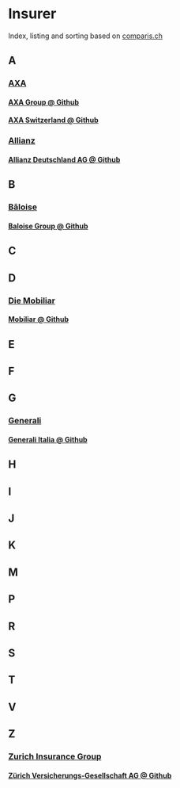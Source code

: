# Insurer
Index, listing and sorting based on [comparis.ch](https://www.comparis.ch/versicherung/liste-schweiz)

## A

### [AXA](https://en.wikipedia.org/wiki/AXA)

#### [AXA Group @ Github](https://github.com/axa-group)
#### [AXA Switzerland @ Github](https://github.com/axa-ch)

### [Allianz](https://en.wikipedia.org/wiki/Allianz_SE)
#### [Allianz Deutschland AG @ Github](https://github.com/allianz-de)

## B

### [Bâloise](https://en.wikipedia.org/wiki/Baloise)
#### [Baloise Group @ Github](https://github.com/baloise)

## C

## D

### [Die Mobiliar](https://de.wikipedia.org/wiki/Schweizerische_Mobiliar)
#### [Mobiliar @ Github](https://github.com/mobiliar)

## E

## F

## G

### [Generali](https://en.wikipedia.org/wiki/Assicurazioni_Generali)
#### [Generali Italia @ Github](https://github.com/aa-generali-italia)

## H

## I

## J

## K

## M

## P

## R

## S

## T

## V

## Z

### [Zurich Insurance Group](https://en.wikipedia.org/wiki/Zurich_Insurance_Group)

#### [Zürich Versicherungs-Gesellschaft AG @ Github](https://github.com/zurichversicherung)
